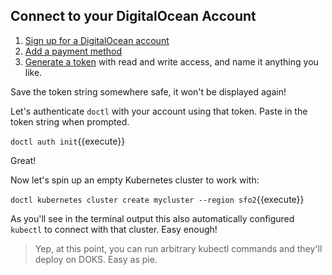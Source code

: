 ## Connect to your DigitalOcean Account

1. [Sign up for a DigitalOcean account](https://cloud.digitalocean.com/registrations/new)
2. [Add a payment method](https://cloud.digitalocean.com/account/billing)
3. [Generate a token](https://cloud.digitalocean.com/account/api/tokens/new)
with read and write access, and name it anything you like.

Save the token string somewhere safe, it won't be displayed again!

Let's authenticate `doctl` with your account using that token. Paste in the
token string when prompted.

`doctl auth init`{{execute}}

Great!

Now let's spin up an empty Kubernetes cluster to work with:

`doctl kubernetes cluster create mycluster --region sfo2`{{execute}}

As you'll see in the terminal output this also automatically configured
`kubectl` to connect with that cluster. Easy enough!

> Yep, at this point, you can run arbitrary kubectl commands and they'll
> deploy on DOKS. Easy as pie.
